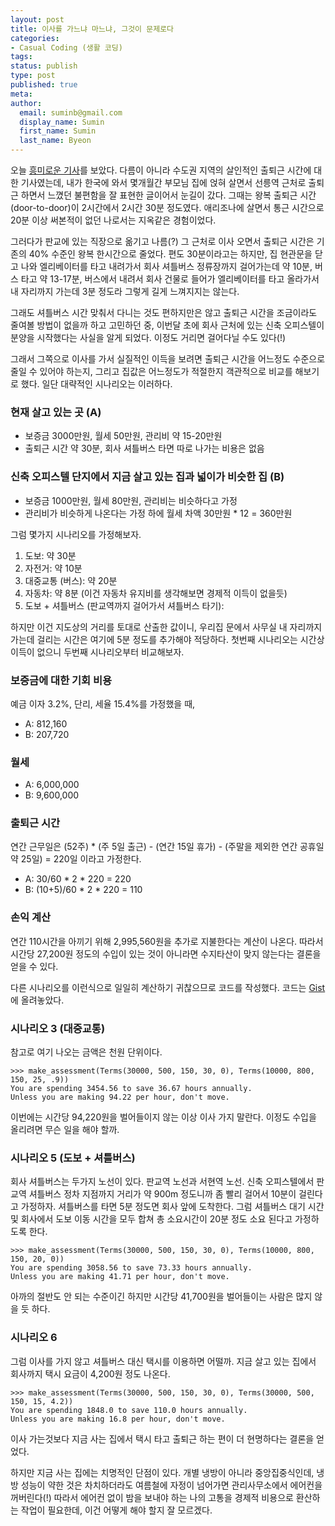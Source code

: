 ```yaml
---
layout: post
title: 이사를 가느냐 마느냐, 그것이 문제로다
categories:
- Casual Coding (생활 코딩)
tags:
status: publish
type: post
published: true
meta:
author:
  email: suminb@gmail.com
  display_name: Sumin
  first_name: Sumin
  last_name: Byeon
---
```


오늘 [흥미로운 기사][기사]를 보았다. 다름이 아니라 수도권 지역의 살인적인 출퇴근 시간에 대한 기사였는데, 내가 한국에 와서 몇개월간 부모님 집에 얹혀 살면서 선릉역 근처로 출퇴근 하면서 느꼈던 불편함을 잘 표현한 글이어서 눈길이 갔다. 그때는 왕복 출퇴근 시간(door-to-door)이 2시간에서 2시간 30분 정도였다. 애리조나에 살면서 통근 시간으로 20분 이상 써본적이 없던 나로서는 지옥같은 경험이었다.

그러다가 판교에 있는 직장으로 옮기고 나름(?) 그 근처로 이사 오면서 출퇴근 시간은 기존의 40% 수준인 왕복 한시간으로 줄었다. 편도 30분이라고는 하지만, 집 현관문을 닫고 나와 엘리베이터를 타고 내려가서 회사 셔틀버스 정류장까지 걸어가는데 약 10분, 버스 타고 약 13-17분, 버스에서 내려서 회사 건물로 들어가 엘리베이터를 타고 올라가서 내 자리까지 가는데 3분 정도라 그렇게 길게 느껴지지는 않는다.

그래도 셔틀버스 시간 맞춰서 다니는 것도 편하지만은 않고 출퇴근 시간을 조금이라도 줄여볼 방법이 없을까 하고 고민하던 중, 이번달 초에 회사 근처에 있는 신축 오피스텔이 분양을 시작했다는 사실을 알게 되었다. 이정도 거리면 걸어다닐 수도 있다(!)

그래서 그쪽으로 이사를 가서 실질적인 이득을 보려면 출퇴근 시간을 어느정도 수준으로 줄일 수 있어야 하는지, 그리고 집값은 어느정도가 적절한지 객관적으로 비교를 해보기로 했다. 일단 대략적인 시나리오는 이러하다.

### 현재 살고 있는 곳 (A)

- 보증금 3000만원, 월세 50만원, 관리비 약 15-20만원
- 출퇴근 시간 약 30분, 회사 셔틀버스 타면 따로 나가는 비용은 없음

### 신축 오피스텔 단지에서 지금 살고 있는 집과 넓이가 비슷한 집 (B)

- 보증금 1000만원, 월세 80만원, 관리비는 비슷하다고 가정
- 관리비가 비슷하게 나온다는 가정 하에 월세 차액 30만원 * 12 = 360만원

그럼 몇가지 시나리오를 가정해보자.

1. 도보: 약 30분
1. 자전거: 약 10분
1. 대중교통 (버스): 약 20분
1. 자동차: 약 8분 (이건 자동차 유지비를 생각해보면 경제적 이득이 없을듯)
1. 도보 + 셔틀버스 (판교역까지 걸어가서 셔틀버스 타기): 

하지만 이건 지도상의 거리를 토대로 산출한 값이니, 우리집 문에서 사무실 내 자리까지 가는데 걸리는 시간은 여기에 5분 정도를 추가해야 적당하다. 첫번째 시나리오는 시간상 이득이 없으니 두번째 시나리오부터 비교해보자.

### 보증금에 대한 기회 비용

예금 이자 3.2%, 단리, 세율 15.4%를 가정했을 때,

- A: 812,160
- B: 207,720

### 월세

- A: 6,000,000
- B: 9,600,000

### 출퇴근 시간

연간 근무일은 (52주) * (주 5일 출근) - (연간 15일 휴가) - (주말을 제외한 연간 공휴일 약 25일) = 220일 이라고 가정한다.

- A: 30/60 * 2 * 220 = 220
- B: (10+5)/60 * 2 * 220 = 110

### 손익 계산

연간 110시간을 아끼기 위해 2,995,560원을 추가로 지불한다는 계산이 나온다. 따라서 시간당 27,200원 정도의 수입이 있는 것이 아니라면 수지타산이 맞지 않는다는 결론을 얻을 수 있다.

다른 시나리오를 이런식으로 일일히 계산하기 귀찮으므로 코드를 작성했다. 코드는 [Gist](https://gist.github.com/suminb/4e42e2b19129f890ab5b)에 올려놓았다.

### 시나리오 3 (대중교통)

참고로 여기 나오는 금액은 천원 단위이다.

    >>> make_assessment(Terms(30000, 500, 150, 30, 0), Terms(10000, 800, 150, 25, .9))
    You are spending 3454.56 to save 36.67 hours annually.
    Unless you are making 94.22 per hour, don't move.

이번에는 시간당 94,220원을 벌어들이지 않는 이상 이사 가지 말란다. 이정도 수입을 올리려면 무슨 일을 해야 할까.

### 시나리오 5 (도보 + 셔틀버스)

회사 셔틀버스는 두가지 노선이 있다. 판교역 노선과 서현역 노선. 신축 오피스텔에서 판교역 셔틀버스 정차 지점까지 거리가 약 900m 정도니까 좀 빨리 걸어서 10분이 걸린다고 가정하자. 셔틀버스를 타면 5분 정도면 회사 앞에 도착한다. 그럼 셔틀버스 대기 시간 및 회사에서 도보 이동 시간을 모두 합쳐 총 소요시간이 20분 정도 소요 된다고 가정하도록 한다.

    >>> make_assessment(Terms(30000, 500, 150, 30, 0), Terms(10000, 800, 150, 20, 0))
    You are spending 3058.56 to save 73.33 hours annually.
    Unless you are making 41.71 per hour, don't move.

아까의 절반도 안 되는 수준이긴 하지만 시간당 41,700원을 벌어들이는 사람은 많지 않을 듯 하다.

### 시나리오 6

그럼 이사를 가지 않고 셔틀버스 대신 택시를 이용하면 어떨까. 지금 살고 있는 집에서 회사까지 택시 요금이 4,200원 정도 나온다.

    >>> make_assessment(Terms(30000, 500, 150, 30, 0), Terms(30000, 500, 150, 15, 4.2))
    You are spending 1848.0 to save 110.0 hours annually.
    Unless you are making 16.8 per hour, don't move.

이사 가는것보다 지금 사는 집에서 택시 타고 출퇴근 하는 편이 더 현명하다는 결론을 얻었다.

하지만 지금 사는 집에는 치명적인 단점이 있다. 개별 냉방이 아니라 중앙집중식인데, 냉방 성능이 약한 것은 차치하더라도 여름철에 자정이 넘어가면 관리사무소에서 에어컨을 꺼버린다(!) 따라서 에어컨 없이 밤을 보내야 하는 나의 고통을 경제적 비용으로 환산하는 작업이 필요한데, 이건 어떻게 해야 할지 잘 모르겠다.

[기사]: http://www.hani.co.kr/arti/society/society_general/665385.html
